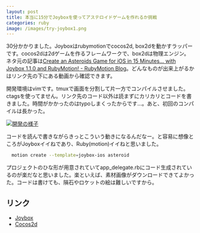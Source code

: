 ```yaml
---
layout: post
title: 本当に15分でJoyboxを使ってアステロイドゲームを作れるか挑戦
categories: ruby
image: /images/try-joybox1.png
---
```

30分かかりました。Joyboxはrubymotionでcocos2d, box2dを動かすラッパーです。cocos2dは2dゲームを作るフレームワークで、box2dは物理エンジン。ネタ元の記事は[Create an Asteroids Game for iOS in 15 Minutes… with Joybox 1.1.0 and RubyMotion! - RubyMotion Blog](http://blog.rubymotion.com/post/57465814533/create-an-asteroids-game-for-ios-in-15-minutes-with)。どんなものが出来上がるかはリンク先の下にある動画から確認できます。

開発環境はvimです。tmuxで画面を分割して片一方でコンパイルさせました。ctagsを使ってません。リンク先のコード以外は読まずにカリカリとコードを書きました。時間がかかったのはtypoしまくったからです…。あと、初回のコンパイルは長かった。

[![開発の様子](/images/try-joybox2.png)](/images/try-joybox2.png)

コードを読んで書きながらきっとこういう動きになるんだなー。と容易に想像ところがJoyboxイイねであり、Ruby(motion)イイねと思いました。

``` bash
  motion create --template=joybox-ios asteroid
```

プロジェクトのひな形が用意されていてapp_delegate.rbにコード生成されているのが楽だなと思いました。楽といえば、素材画像がダウンロードできてよかった。コードは書けても、隕石やロケットの絵は難しいですから。

## リンク
* [Joybox](http://joybox.io/)
* [Cocos2d](http://www.cocos2d-iphone.org/)
